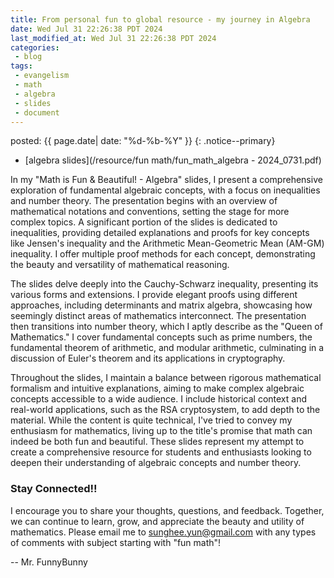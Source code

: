 ```yaml
---
title: From personal fun to global resource - my journey in Algebra
date: Wed Jul 31 22:26:38 PDT 2024
last_modified_at: Wed Jul 31 22:26:38 PDT 2024
categories:
 - blog
tags:
 - evangelism
 - math
 - algebra
 - slides
 - document
---
```


posted: {{ page.date| date: "%d-%b-%Y" }}
{: .notice--primary}


- [algebra slides](/resource/fun math/fun_math_algebra - 2024_0731.pdf)

In my "Math is Fun & Beautiful! - Algebra" slides, I present a comprehensive exploration of fundamental algebraic concepts, with a focus on inequalities and number theory. The presentation begins with an overview of mathematical notations and conventions, setting the stage for more complex topics. A significant portion of the slides is dedicated to inequalities, providing detailed explanations and proofs for key concepts like Jensen's inequality and the Arithmetic Mean-Geometric Mean (AM-GM) inequality. I offer multiple proof methods for each concept, demonstrating the beauty and versatility of mathematical reasoning.

The slides delve deeply into the Cauchy-Schwarz inequality, presenting its various forms and extensions. I provide elegant proofs using different approaches, including determinants and matrix algebra, showcasing how seemingly distinct areas of mathematics interconnect. The presentation then transitions into number theory, which I aptly describe as the "Queen of Mathematics." I cover fundamental concepts such as prime numbers, the fundamental theorem of arithmetic, and modular arithmetic, culminating in a discussion of Euler's theorem and its applications in cryptography.

Throughout the slides, I maintain a balance between rigorous mathematical formalism and intuitive explanations, aiming to make complex algebraic concepts accessible to a wide audience. I include historical context and real-world applications, such as the RSA cryptosystem, to add depth to the material. While the content is quite technical, I've tried to convey my enthusiasm for mathematics, living up to the title's promise that math can indeed be both fun and beautiful. These slides represent my attempt to create a comprehensive resource for students and enthusiasts looking to deepen their understanding of algebraic concepts and number theory.

<h3>Stay Connected!!</h3>

I encourage you to share your thoughts, questions, and feedback. Together, we can continue to learn, grow, and appreciate the beauty and utility of mathematics.
Please email me to <sunghee.yun@gmail.com> with any types of comments with subject starting with "fun math"!

-- Mr. FunnyBunny
